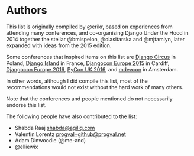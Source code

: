 # Authors

This list is originally compiled by @erikr, based on experiences from attending many conferences, and co-organising Django Under the Hood in 2014 together the stellar @bmispelon, @olasitarska and @mjtamlyn, later expanded with ideas from the 2015 edition. 

Some conferences that inspired items on this list are [Django Circus](http://love.djangocircus.com) in Poland, [Django Island](http://2014.djangocon.eu) in France, [Djangocon Europe 2015](http://2015.djangocon.eu) in Cardiff, [Djangocon Europe 2016](http://2016.djangocon.eu), [PyCon UK 2016](http://2016.pyconuk.org/diversity-accessibility-inclusion/), and [mdevcon](http://mdevcon.com) in Amsterdam.

In other words, although I did compile this list, most of the recommendations would not exist without the hard work of many others.

Note that the conferences and people mentioned do not necessarily endorse this list.

The following people have also contributed to the list:

- Shabda Raaj <shabda@agiliq.com>
- Valentin Lorentz <progval+github@progval.net>
- Adam Dinwoodie (@me-and)
- @elliewix
